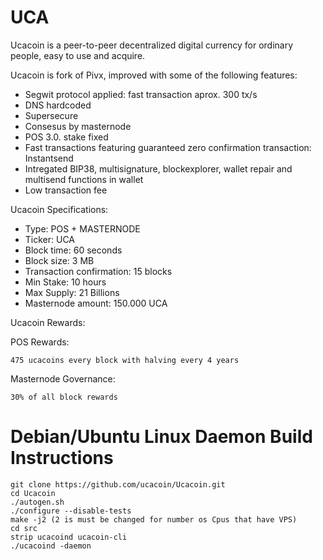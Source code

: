 # UCA

Ucacoin is a peer-to-peer decentralized digital currency for ordinary people, easy to use and acquire.

Ucacoin is fork of Pivx, improved with some of the following features: 

- Segwit protocol applied: fast transaction aprox. 300 tx/s 
- DNS hardcoded 
- Supersecure
- Consesus by masternode 
- POS 3.0. stake fixed
- Fast transactions featuring guaranteed zero confirmation transaction: Instantsend 
- Intregated BIP38, multisignature, blockexplorer, wallet repair and multisend functions in wallet
- Low transaction fee


Ucacoin Specifications:

- Type: POS + MASTERNODE
- Ticker: UCA
- Block time: 60 seconds
- Block size: 3 MB
- Transaction confirmation: 15 blocks
- Min Stake: 10 hours
- Max Supply: 21 Billions
- Masternode amount: 150.000 UCA


Ucacoin Rewards:

POS Rewards:
```
475 ucacoins every block with halving every 4 years
```

Masternode Governance: 

```
30% of all block rewards

```
# Debian/Ubuntu Linux Daemon Build Instructions

```
git clone https://github.com/ucacoin/Ucacoin.git
cd Ucacoin
./autogen.sh
./configure --disable-tests
make -j2 (2 is must be changed for number os Cpus that have VPS)
cd src
strip ucacoind ucacoin-cli
./ucacoind -daemon
